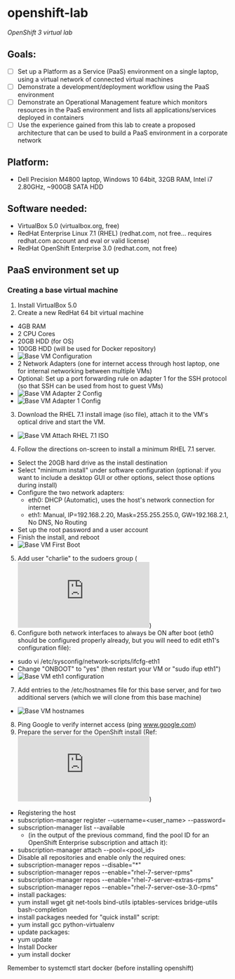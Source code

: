 # openshift-lab
_OpenShift 3 virtual lab_

## Goals:
- [ ] Set up a Platform as a Service (PaaS) environment on a single laptop, using a virtual network of connected virtual machines
- [ ] Demonstrate a development/deployment workflow using the PaaS environment
- [ ] Demonstrate an Operational Management feature which monitors resources in the PaaS environment and lists all applications/services deployed in containers
- [ ] Use the experience gained from this lab to create a proposed architecture that can be used to build a PaaS environment in a corporate network

## Platform:
- Dell Precision M4800 laptop, Windows 10 64bit, 32GB RAM, Intel i7 2.80GHz, ~900GB SATA HDD

## Software needed:
- VirtualBox 5.0 (virtualbox.org, free)
- RedHat Enterprise Linux 7.1 (RHEL) (redhat.com, not free... requires redhat.com account and eval or valid license)
- RedHat OpenShift Enterprise 3.0 (redhat.com, not free)

## PaaS environment set up

### Creating a base virtual machine
1. Install VirtualBox 5.0
2. Create a new RedHat 64 bit virtual machine
  - 4GB RAM
  - 2 CPU Cores
  - 20GB HDD (for OS)
  - 100GB HDD (will be used for Docker repository)
  - ![Base VM Configuration](images/base-min-setup.png)
  - 2 Network Adapters (one for internet access through host laptop, one for internal networking between multiple VMs)
  - Optional: Set up a port forwarding rule on adapter 1 for the SSH protocol (so that SSH can be used from host to guest VMs)
  - ![Base VM Adapter 2 Config](images/base-min-neta-config.png)
  - ![Base VM Adapter 1 Config](images/base-min-nat-config.png)
3. Download the RHEL 7.1 install image (iso file), attach it to the VM's optical drive and start the VM.
  - ![Base VM Attach RHEL 7.1 ISO](images/base-min-attach-rhel-install-iso.png)
4. Follow the directions on-screen to install a minimum RHEL 7.1 server.
  - Select the 20GB hard drive as the install destination
  - Select "minimum install" under software configuration (optional: if you want to include a desktop GUI or other options, select those options during install)
  - Configure the two network adapters:
    - eth0: DHCP (Automatic), uses the host's network connection for internet
    - eth1: Manual, IP=192.168.2.20, Mask=255.255.255.0, GW=192.168.2.1, No DNS, No Routing
  - Set up the root password and a user account
  - Finish the install, and reboot
  - ![Base VM First Boot](images/base-min-first-boot.png)
5. Add user "charlie" to the sudoers group (![Ref](https://access.redhat.com/documentation/en-US/Red_Hat_Enterprise_Linux_OpenStack_Platform/2/html/Getting_Started_Guide/ch02s03.html))
6. Configure both network interfaces to always be ON after boot (eth0 should be configured properly already, but you will need to edit eth1's configuration file):
  - sudo vi /etc/sysconfig/network-scripts/ifcfg-eth1
  - Change "ONBOOT" to "yes" (then restart your VM or "sudo ifup eth1")
  - ![Base VM eth1 configuration](images/base-min-eth0-config.png)
7. Add entries to the /etc/hostnames file for this base server, and for two additional servers (which we will clone from this base machine)
  - ![Base VM hostnames](images/base-min-hostnames.png)
8. Ping Google to verify internet access (ping www.google.com)
9. Prepare the server for the OpenShift install (Ref: ![Prerequisites](https://docs.openshift.com/enterprise/latest/install_config/install/prerequisites.html))
  - Registering the host
  - subscription-manager register --username=<user_name> --password=<password>
  - subscription-manager list --available
    - (in the output of the previous command, find the pool ID for an OpenShift Enterprise subscription and attach it):
  - subscription-manager attach --pool=<pool_id>
  - Disable all repositories and enable only the required ones:
  - subscription-manager repos --disable="*"
  - subscription-manager repos --enable="rhel-7-server-rpms"
  - subscription-manager repos --enable="rhel-7-server-extras-rpms"
  - subscription-manager repos --enable="rhel-7-server-ose-3.0-rpms"
  - install packages:
  - yum install wget git net-tools bind-utils iptables-services bridge-utils bash-completion
  - install packages needed for "quick install" script:
  - yum install gcc python-virtualenv
  - update packages:
  - yum update
  - Install Docker
  - yum install docker

Remember to systemctl start docker (before installing openshift)
